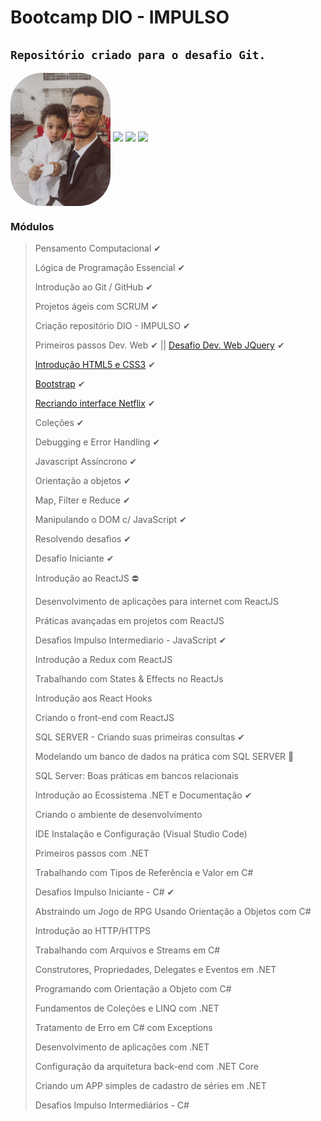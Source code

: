 # Bootcamp DIO - IMPULSO
`Repositório criado para o desafio Git.`
----

<img src="Assets\KelwinAlves.jpeg" alt="Kelwin Alves" width="160em" style="border-radius:50px;" align="center"/>
  <a href="https://www.linkedin.com/in/kelwin-frederik-alves/" target="_blank"><img src="https://img.shields.io/badge/-LinkedIn-%230077B5?style=for-the-badge&logo=linkedin&logoColor=white" target="_blank"></a> 
  <a href="https://www.instagram.com/kelwin_frederik/" target="_blank"><img src="https://img.shields.io/badge/-Instagram-%23E4405F?style=for-the-badge&logo=instagram&logoColor=white" target="_blank"></a>
  <a href = "mailto:kelwin.frederik@gmail.com"><img src="https://img.shields.io/badge/-Gmail-%23333?style=for-the-badge&logo=gmail&logoColor=white" target="_blank"></a>  

### Módulos 

> Pensamento Computacional  ✔ 
>
> Lógica de Programação Essencial ✔
>
> Introdução ao Git / GitHub ✔
>
> Projetos ágeis com SCRUM ✔
>
> Criação repositório DIO - IMPULSO ✔
>
> Primeiros passos Dev. Web ✔
> || [Desafio Dev. Web JQuery](https://github.com/KelwinFrederik/DioImpulso/tree/main/PraticaPrimeirosPassosDevWeb) ✔
>
> [Introdução HTML5 e CSS3](https://github.com/KelwinFrederik/DioImpulso/tree/main/IntoducaoWebsitesHtml5Css3) ✔
>
> [Bootstrap](https://github.com/KelwinFrederik/DioImpulso/tree/main/Bootstrap) ✔
>
> [Recriando interface Netflix](https://github.com/KelwinFrederik/DioImpulso/tree/main/CloneNetflix) ✔
> 
> Coleções ✔
>
> Debugging e Error Handling ✔
> 
> Javascript Assíncrono ✔
> 
> Orientação a objetos ✔
> 
> Map, Filter e Reduce ✔
> 
> Manipulando o DOM c/ JavaScript ✔
> 
> Resolvendo desafios ✔
> 
> Desafio Iniciante ✔
>  
> Introdução ao ReactJS ⛔
> 
> Desenvolvimento de aplicações para internet com ReactJS
> 
> Práticas avançadas em projetos com ReactJS
> 
> Desafios Impulso Intermediario - JavaScript ✔
> 
> Introdução a Redux com ReactJS
> 
> Trabalhando com States & Effects no ReactJs
> 
> Introdução aos React Hooks
> 
> Criando o front-end com ReactJS
> 
> SQL SERVER - Criando suas primeiras consultas ✔
> 
> Modelando um banco de dados na prática com SQL SERVER 💬
> 
> SQL Server: Boas práticas em bancos relacionais
> 
> Introdução ao Ecossistema .NET e Documentação ✔
> 
> Criando o ambiente de  desenvolvimento
> 
> IDE Instalação e Configuração (Visual Studio Code)
> 
> Primeiros passos com .NET
> 
> Trabalhando com Tipos de Referência e Valor em C#
> 
> Desafios Impulso Iniciante - C# ✔
> 
> Abstraindo um Jogo de RPG Usando Orientação a Objetos com C#
> 
> Introdução ao HTTP/HTTPS
> 
> Trabalhando com Arquivos e Streams em C#
> 
> Construtores, Propriedades, Delegates e Eventos em .NET
> 
> Programando com Orientação a Objeto com C#
> 
> Fundamentos de Coleções e LINQ com .NET
> 
> Tratamento de Erro em C# com Exceptions
> 
> Desenvolvimento de aplicações com .NET
> 
> Configuração da arquitetura back-end com .NET Core
> 
> Criando um APP simples de cadastro de séries em .NET
> 
> Desafios Impulso Intermediários - C#
